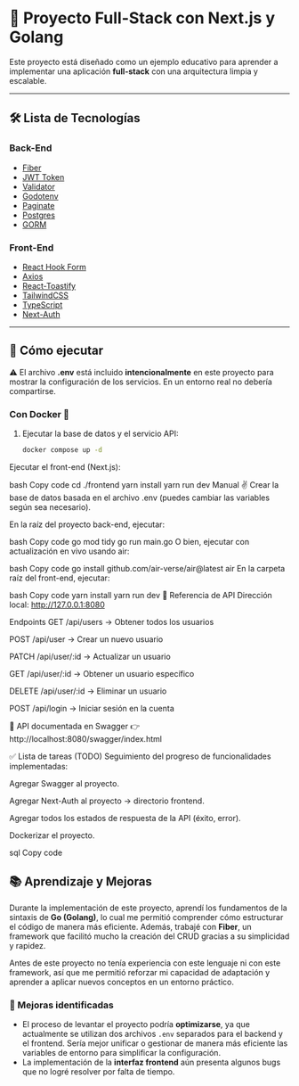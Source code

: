 # 🚨 Proyecto Full-Stack con Next.js y Golang

Este proyecto está diseñado como un ejemplo educativo para aprender a implementar una aplicación **full-stack** con una arquitectura limpia y escalable.

---

## 🛠️ Lista de Tecnologías

### Back-End
- [Fiber](https://gofiber.io/)  
- [JWT Token](https://jwt.io/)  
- [Validator](https://github.com/go-playground/validator)  
- [Godotenv](https://github.com/joho/godotenv)  
- [Paginate](https://github.com/morkid/paginate)  
- [Postgres](https://www.postgresql.org/)  
- [GORM](https://gorm.io/)  

### Front-End
- [React Hook Form](https://react-hook-form.com/)  
- [Axios](https://axios-http.com/)  
- [React-Toastify](https://fkhadra.github.io/react-toastify/introduction)  
- [TailwindCSS](https://tailwindcss.com/)  
- [TypeScript](https://www.typescriptlang.org/)  
- [Next-Auth](https://next-auth.js.org/)  

---

## 🚀 Cómo ejecutar

⚠️ El archivo **.env** está incluido **intencionalmente** en este proyecto para mostrar la configuración de los servicios. En un entorno real no debería compartirse.

### Con Docker 🐳
1. Ejecutar la base de datos y el servicio API:
   ```bash
   docker compose up -d
Ejecutar el front-end (Next.js):

bash
Copy code
cd ./frontend
yarn install
yarn run dev
Manual ✌️
Crear la base de datos basada en el archivo .env (puedes cambiar las variables según sea necesario).

En la raíz del proyecto back-end, ejecutar:

bash
Copy code
go mod tidy
go run main.go
O bien, ejecutar con actualización en vivo usando air:

bash
Copy code
go install github.com/air-verse/air@latest
air
En la carpeta raíz del front-end, ejecutar:

bash
Copy code
yarn install
yarn run dev
📡 Referencia de API
Dirección local: http://127.0.0.1:8080

Endpoints
GET /api/users → Obtener todos los usuarios

POST /api/user → Crear un nuevo usuario

PATCH /api/user/:id → Actualizar un usuario

GET /api/user/:id → Obtener un usuario específico

DELETE /api/user/:id → Eliminar un usuario

POST /api/login → Iniciar sesión en la cuenta

📑 API documentada en Swagger 👉 http://localhost:8080/swagger/index.html

✅ Lista de tareas (TODO)
Seguimiento del progreso de funcionalidades implementadas:

 Agregar Swagger al proyecto.

 Agregar Next-Auth al proyecto → directorio frontend.

 Agregar todos los estados de respuesta de la API (éxito, error).

 Dockerizar el proyecto.

sql
Copy code

## 📚 Aprendizaje y Mejoras

Durante la implementación de este proyecto, aprendí los fundamentos de la sintaxis de **Go (Golang)**, lo cual me permitió comprender cómo estructurar el código de manera más eficiente. Además, trabajé con **Fiber**, un framework que facilitó mucho la creación del CRUD gracias a su simplicidad y rapidez.  

Antes de este proyecto no tenía experiencia con este lenguaje ni con este framework, así que me permitió reforzar mi capacidad de adaptación y aprender a aplicar nuevos conceptos en un entorno práctico.  

### 🔧 Mejoras identificadas
- El proceso de levantar el proyecto podría **optimizarse**, ya que actualmente se utilizan dos archivos `.env` separados para el backend y el frontend. Sería mejor unificar o gestionar de manera más eficiente las variables de entorno para simplificar la configuración.  
- La implementación de la **interfaz frontend** aún presenta algunos bugs que no logré resolver por falta de tiempo.  
